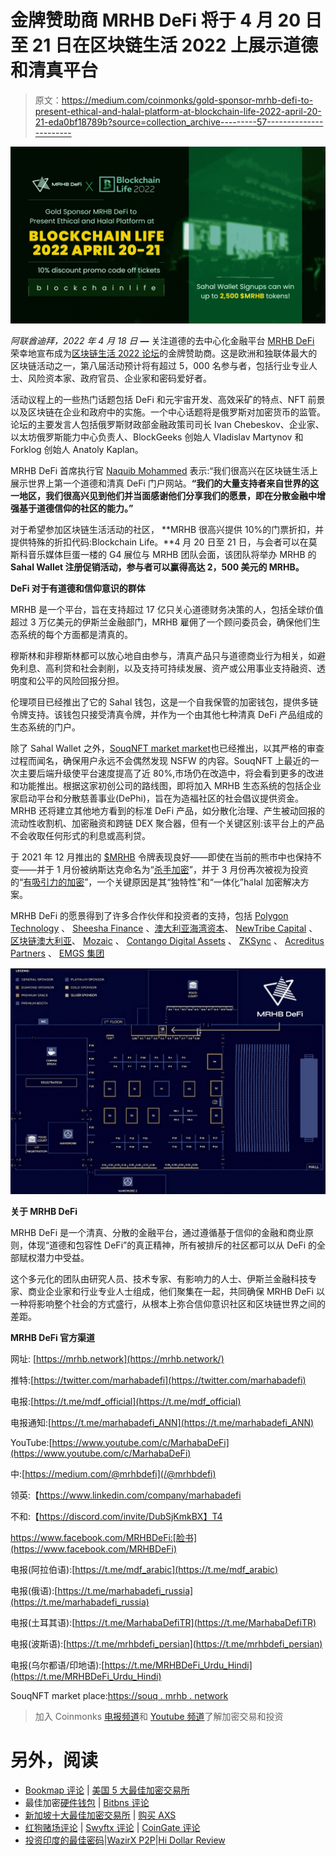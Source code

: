 # 金牌赞助商 MRHB DeFi 将于 4 月 20 日至 21 日在区块链生活 2022 上展示道德和清真平台

> 原文：<https://medium.com/coinmonks/gold-sponsor-mrhb-defi-to-present-ethical-and-halal-platform-at-blockchain-life-2022-april-20-21-eda0bf18789b?source=collection_archive---------57----------------------->

![](img/e9e7500e6fd21f343e84a308b5848e93.png)

*阿联酋迪拜，2022 年 4 月 18 日* **—** 关注道德的去中心化金融平台 [MRHB DeFi](https://mrhb.network/) 荣幸地宣布成为[区块链生活 2022 论坛](https://blockchain-life.com/europe/en/)的金牌赞助商。这是欧洲和独联体最大的区块链活动之一，第八届活动预计将有超过 5，000 名参与者，包括行业专业人士、风险资本家、政府官员、企业家和密码爱好者。

活动议程上的一些热门话题包括 DeFi 和元宇宙开发、高效采矿的特点、NFT 前景以及区块链在企业和政府中的实施。一个中心话题将是俄罗斯对加密货币的监管。论坛的主要发言人包括俄罗斯财政部金融政策司司长 Ivan Chebeskov、企业家、以太坊俄罗斯能力中心负责人、BlockGeeks 创始人 Vladislav Martynov 和 Forklog 创始人 Anatoly Kaplan。

MRHB DeFi 首席执行官 [Naquib Mohammed](https://www.linkedin.com/in/mohammednaquib/?originalSubdomain=au) 表示:“我们很高兴在区块链生活上展示世界上第一个道德和清真 DeFi 门户网站。**“我们的大量支持者来自世界的这一地区，我们很高兴见到他们并当面感谢他们分享我们的愿景，即在分散金融中增强基于道德信仰的社区的能力。”**

对于希望参加区块链生活活动的社区， **MRHB 很高兴提供 10%的门票折扣，并提供特殊的折扣代码:Blockchain Life。**4 月 20 日至 21 日，与会者可以在莫斯科音乐媒体巨蛋一楼的 G4 展位与 MRHB 团队会面，该团队将举办 MRHB 的 **Sahal Wallet 注册促销活动，参与者可以赢得高达 2，500 美元的 MRHB。**

**DeFi 对于有道德和信仰意识的群体**

MRHB 是一个平台，旨在支持超过 17 亿只关心道德财务决策的人，包括全球价值超过 3 万亿美元的伊斯兰金融部门，MRHB 雇佣了一个顾问委员会，确保他们生态系统的每个方面都是清真的。

穆斯林和非穆斯林都可以放心地自由参与，清真产品只与道德商业行为相关，如避免利息、高利贷和社会剥削，以及支持可持续发展、资产或公用事业支持融资、透明度和公平的风险回报分担。

伦理项目已经推出了它的 Sahal 钱包，这是一个自我保管的加密钱包，提供多链令牌支持。该钱包只接受清真令牌，并作为一个由其他七种清真 DeFi 产品组成的生态系统的门户。

除了 Sahal Wallet 之外，[SouqNFT market market](https://souq.mrhb.network/)也已经推出，以其严格的审查过程而闻名，确保用户永远不会偶然发现 NSFW 的内容。SouqNFT 上最近的一次主要后端升级使平台速度提高了近 80%,市场仍在改造中，将会看到更多的改进和功能推出。根据这家初创公司的路线图，即将加入 MRHB 生态系统的包括企业家启动平台和分散慈善事业(DePhi)，旨在为造福社区的社会倡议提供资金。MRHB 还将建立其他地方看到的标准 DeFi 产品，如分散化治理、产生被动回报的流动性收割机、加密融资和跨链 DEX 聚合器，但有一个关键区别:该平台上的产品不会收取任何形式的利息或高利贷。

于 2021 年 12 月推出的 [$MRHB](https://coinmarketcap.com/currencies/marhabadefi/) 令牌表现良好——即使在当前的熊市中也保持不变——并于 1 月份被纳斯达克命名为“[杀手加密](https://www.nasdaq.com/articles/7-killer-cryptos-to-buy-for-january)”，并于 3 月份再次被视为投资的“[有吸引力的加密](https://www.nasdaq.com/articles/4-attractive-cryptos-to-buy-as-bitcoin-slowly-rebounds)”，一个关键原因是其“独特性”和“一体化”halal 加密解决方案。

MRHB DeFi 的愿景得到了许多合作伙伴和投资者的支持，包括 [Polygon Technology](https://polygon.technology/) 、 [Sheesha Finance](https://www.sheeshafinance.io/) 、[澳大利亚海湾资本](https://www.ausgulf.com)、 [NewTribe Capital](https://www.newtribe.capital/) 、[区块链澳大利亚](https://blockchainaustralia.com.au/)、 [Mozaic](https://nwgp.com/#mosaic) 、 [Contango Digital Assets](https://www.contango.digital/) 、 [ZKSync](https://zksync.io/) 、 [Acreditus Partners](https://acreditus.com/) 、 [EMGS 集团](http://emgsconsulting.com/)

![](img/ea58b2712383658b5cd0ab2f03c41eda.png)

**关于 MRHB DeFi**

MRHB DeFi 是一个清真、分散的金融平台，通过遵循基于信仰的金融和商业原则，体现“道德和包容性 DeFi”的真正精神，所有被排斥的社区都可以从 DeFi 的全部赋权潜力中受益。

这个多元化的团队由研究人员、技术专家、有影响力的人士、伊斯兰金融科技专家、商业企业家和行业专业人士组成，他们聚集在一起，共同确保 MRHB DeFi 以一种将影响整个社会的方式盛行，从根本上弥合信仰意识社区和区块链世界之间的差距。

**MRHB DeFi 官方渠道**

网址: [https://mrhb.network](https://mrhb.network/)

推特:[https://twitter.com/marhabadefi](https://twitter.com/marhabadefi)

电报:[https://t.me/mdf_official](https://t.me/mdf_official)

电报通知:[https://t.me/marhabadefi_ANN](https://t.me/marhabadefi_ANN)

YouTube:[https://www.youtube.com/c/MarhabaDeFi](https://www.youtube.com/c/MarhabaDeFi)

中:[https://medium.com/@mrhbdefi](/@mrhbdefi)

领英:【https://www.linkedin.com/company/marhabadefi 

不和:【https://discord.com/invite/DubSjKmkBX】T4

https://www.facebook.com/MRHBDeFi:[脸书](https://www.facebook.com/MRHBDeFi)

电报(阿拉伯语):[https://t.me/mdf_arabic](https://t.me/mdf_arabic)

电报(俄语):[https://t.me/marhabadefi_russia](https://t.me/marhabadefi_russia)

电报(土耳其语):[https://t.me/MarhabaDefiTR](https://t.me/MarhabaDefiTR)

电报(波斯语):[https://t.me/mrhbdefi_persian](https://t.me/mrhbdefi_persian)

电报(乌尔都语/印地语):[https://t.me/MRHBDeFi_Urdu_Hindi](https://t.me/MRHBDeFi_Urdu_Hindi)

SouqNFT market place:[https://souq . mrhb . network](https://souq.mrhb.network)

> 加入 Coinmonks [电报频道](https://t.me/coincodecap)和 [Youtube 频道](https://www.youtube.com/c/coinmonks/videos)了解加密交易和投资

# 另外，阅读

*   [Bookmap 评论](https://coincodecap.com/bookmap-review-2021-best-trading-software) | [美国 5 大最佳加密交易所](https://coincodecap.com/crypto-exchange-usa)
*   最佳加密[硬件钱包](/coinmonks/hardware-wallets-dfa1211730c6) | [Bitbns 评论](/coinmonks/bitbns-review-38256a07e161)
*   [新加坡十大最佳加密交易所](https://coincodecap.com/crypto-exchange-in-singapore) | [购买 AXS](https://coincodecap.com/buy-axs-token)
*   [红狗赌场评论](https://coincodecap.com/red-dog-casino-review) | [Swyftx 评论](https://coincodecap.com/swyftx-review) | [CoinGate 评论](https://coincodecap.com/coingate-review)
*   [投资印度的最佳密码](https://coincodecap.com/best-crypto-to-invest-in-india-in-2021)|[WazirX P2P](https://coincodecap.com/wazirx-p2p)|[Hi Dollar Review](https://coincodecap.com/hi-dollar-review)